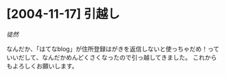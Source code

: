# [2004-11-17] 引越し
_徒然_

なんだか、「はてなblog」が住所登録はがきを返信しないと使っちゃだめ！っていいだして、なんだかめんどくさくなったので引っ越してきました。
これからもよろしくお願いします。
